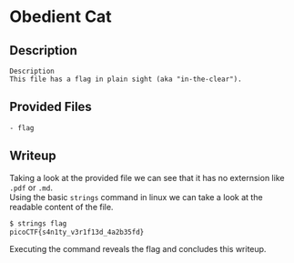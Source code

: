 # Obedient Cat

## Description
```
Description
This file has a flag in plain sight (aka "in-the-clear"). 
```

## Provided Files
```
- flag
```

## Writeup

Taking a look at the provided file we can see that it has no externsion like `.pdf` or `.md`. <br/>
Using the basic `strings` command in linux we can take a look at the readable content of the file. <br/>
```sh
$ strings flag
picoCTF{s4n1ty_v3r1f13d_4a2b35fd}
```

Executing the command reveals the flag and concludes this writeup. <br/>

